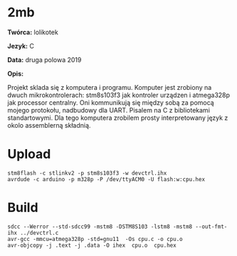 # 2mb
**Twórca:** lolikotek

**Jezyk:** C

**Data:** druga polowa 2019

**Opis:**

Projekt sklada się z komputera i programu. Komputer jest zrobiony na dwuch mikrokontrolerach: stm8s103f3 jak kontroler urządzen i atmega328p jak processor centralny. Oni kommunikują się między sobą za pomocą mojego protokołu, nadbudowy dla UART. Pisalem na C z bibliotekami standartowymi. Dla tego komputera zrobilem prosty interpretowany język z okolo assemblerną składnią.

# Upload
    stm8flash -c stlinkv2 -p stm8s103f3 -w devctrl.ihx
    avrdude -c arduino -p m328p -P /dev/ttyACM0 -U flash:w:cpu.hex

# Build
    sdcc --Werror --std-sdcc99 -mstm8 -DSTM8S103 -lstm8 -mstm8 --out-fmt-ihx ../devctrl.c
    avr-gcc -mmcu=atmega328p -std=gnu11  -Os cpu.c -o cpu.o
    avr-objcopy -j .text -j .data -O ihex  cpu.o  cpu.hex
